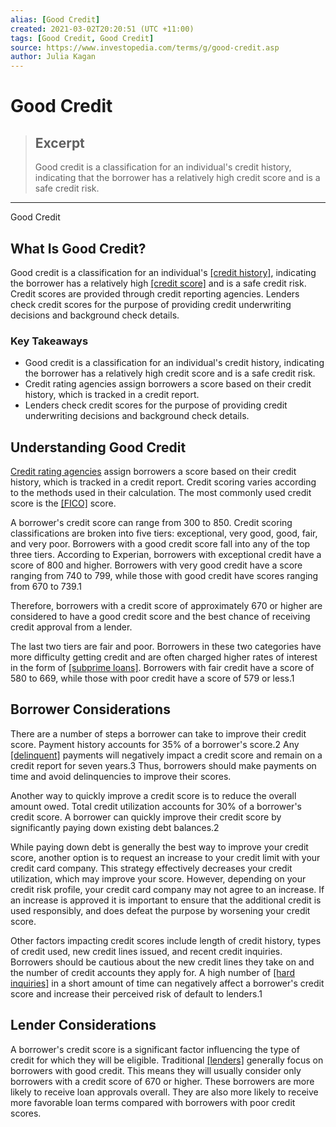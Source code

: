 ```yaml
---
alias: [Good Credit]
created: 2021-03-02T20:20:51 (UTC +11:00)
tags: [Good Credit, Good Credit]
source: https://www.investopedia.com/terms/g/good-credit.asp
author: Julia Kagan
---
```


# Good Credit

> ## Excerpt
> Good credit is a classification for an individual's credit history, indicating that the borrower has a relatively high credit score and is a safe credit risk.

---

Good Credit
## What Is Good Credit?

Good credit is a classification for an individual's [[credit history]](https://www.investopedia.com/terms/c/credit-history.asp), indicating the borrower has a relatively high [[credit score]](https://www.investopedia.com/terms/c/credit_score.asp) and is a safe credit risk. Credit scores are provided through credit reporting agencies. Lenders check credit scores for the purpose of providing credit underwriting decisions and background check details.

### Key Takeaways

-   Good credit is a classification for an individual's credit history, indicating the borrower has a relatively high credit score and is a safe credit risk.
-   Credit rating agencies assign borrowers a score based on their credit history, which is tracked in a credit report.
-   Lenders check credit scores for the purpose of providing credit underwriting decisions and background check details.

## Understanding Good Credit

[Credit rating agencies](https://www.investopedia.com/terms/c/creditrating.asp) assign borrowers a score based on their credit history, which is tracked in a credit report. Credit scoring varies according to the methods used in their calculation. The most commonly used credit score is the [[FICO]](https://www.investopedia.com/terms/f/fico-fair-isaac.asp) score.

A borrower's credit score can range from 300 to 850. Credit scoring classifications are broken into five tiers: exceptional, very good, good, fair, and very poor. Borrowers with a good credit score fall into any of the top three tiers. According to Experian, borrowers with exceptional credit have a score of 800 and higher. Borrowers with very good credit have a score ranging from 740 to 799, while those with good credit have scores ranging from 670 to 739.1

Therefore, borrowers with a credit score of approximately 670 or higher are considered to have a good credit score and the best chance of receiving credit approval from a lender.

The last two tiers are fair and poor. Borrowers in these two categories have more difficulty getting credit and are often charged higher rates of interest in the form of [[subprime loans]](https://www.investopedia.com/terms/s/subprimeloan.asp). Borrowers with fair credit have a score of 580 to 669, while those with poor credit have a score of 579 or less.1

## Borrower Considerations

There are a number of steps a borrower can take to improve their credit score. Payment history accounts for 35% of a borrower's score.2 Any [[delinquent]](https://www.investopedia.com/terms/d/delinquent.asp) payments will negatively impact a credit score and remain on a credit report for seven years.3 Thus, borrowers should make payments on time and avoid delinquencies to improve their scores.

Another way to quickly improve a credit score is to reduce the overall amount owed. Total credit utilization accounts for 30% of a borrower's credit score. A borrower can quickly improve their credit score by significantly paying down existing debt balances.2

While paying down debt is generally the best way to improve your credit score, another option is to request an increase to your credit limit with your credit card company. This strategy effectively decreases your credit utilization, which may improve your score. However, depending on your credit risk profile, your credit card company may not agree to an increase. If an increase is approved it is important to ensure that the additional credit is used responsibly, and does defeat the purpose by worsening your credit score.

Other factors impacting credit scores include length of credit history, types of credit used, new credit lines issued, and recent credit inquiries. Borrowers should be cautious about the new credit lines they take on and the number of credit accounts they apply for. A high number of [[hard inquiries]](https://www.investopedia.com/terms/h/hard-inquiry.asp) in a short amount of time can negatively affect a borrower's credit score and increase their perceived risk of default to lenders.1

## Lender Considerations

A borrower's credit score is a significant factor influencing the type of credit for which they will be eligible. Traditional [[lenders]](https://www.investopedia.com/terms/l/lender.asp) generally focus on borrowers with good credit. This means they will usually consider only borrowers with a credit score of 670 or higher. These borrowers are more likely to receive loan approvals overall. They are also more likely to receive more favorable loan terms compared with borrowers with poor credit scores.
